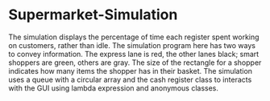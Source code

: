 # Supermarket-Simulation
The simulation displays the percentage of time each register spent working on customers, rather than idle. The simulation program here has two ways to convey information. The express lane is red, the other lanes black; smart shoppers are green, others are gray. The size of the rectangle for a shopper indicates how many items the shopper has in their basket. The simulation uses a queue with a circular array and the cash register class to interacts with the GUI using lambda expression and anonymous classes.
